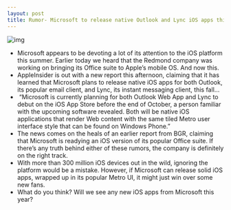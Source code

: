 ```yaml
---
layout: post
title: Rumor- Microsoft to release native Outlook and Lync iOS apps this fall
---
```

![img](http://media.idownloadblog.com/wp-content/uploads/2012/05/owa-120523-e1337808357400.jpg)
* Microsoft appears to be devoting a lot of its attention to the iOS platform this summer. Earlier today we heard that the Redmond company was working on bringing its Office suite to Apple’s mobile OS. And now this.
* AppleInsider is out with a new report this afternoon, claiming that it has learned that Microsoft plans to release native iOS apps for both Outlook, its popular email client, and Lync, its instant messaging client, this fall…
*  “Microsoft is currently planning for both Outlook Web App and Lync to debut on the iOS App Store before the end of October, a person familiar with the upcoming software revealed. Both will be native iOS applications that render Web content with the same tiled Metro user interface style that can be found on Windows Phone.”
* The news comes on the heals of an earlier report from BGR, claiming that Microsoft is readying an iOS version of its popular Office suite. If there’s any truth behind either of these rumors, the company is definitely on the right track.
* With more than 300 million iOS devices out in the wild, ignoring the platform would be a mistake. However, if Microsoft can release solid iOS apps, wrapped up in its popular Metro UI, it might just win over some new fans.
* What do you think? Will we see any new iOS apps from Microsoft this year?

